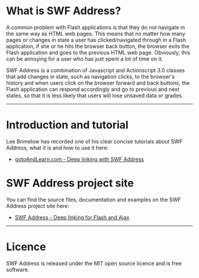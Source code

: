 # What is SWF Address? #

A common problem with Flash applications is that they do not navigate in the same way as HTML web pages. This means that no matter how many pages or changes in state a user has clicked/navigated through in a Flash application, if she or he hits the browser back button, the browser exits the Flash application and goes to the previous HTML web page. Obviously, this can be annoying for a user who has just spent a lot of time on it.

SWF Address is a combination of Javascript and Actionscript 3.0 classes that add changes in state, such as navigation clicks, to the browser's history and when users click on the browser forward and back buttons, the Flash application can respond accordingly and go to previous and next states, so that it is less likely that users will lose unsaved data or grades.


---


# Introduction and tutorial #

Lee Brimelow has recorded one of his clear concise tutorials about SWF Address, what it is and how to use it here:

  * [gotoAndLearn.com - Deep linking with SWF Address](http://www.gotoandlearn.com/play.php?id=107)

# SWF Address project site #

You can find the source files, documentation and examples on the SWF Address project site here:

  * [SWF Address - Deep linking for Flash and Ajax](http://www.asual.com/swfaddress/)


---


# Licence #

SWF Address is released under the MIT open source licence and is free software.